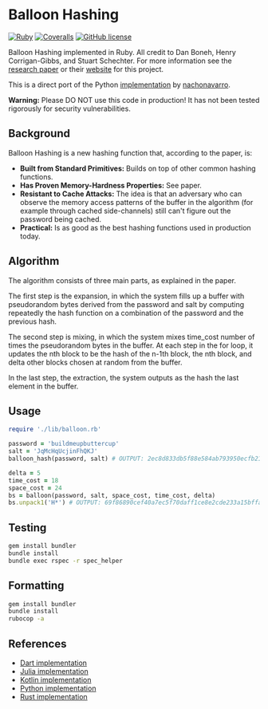 # Balloon Hashing

[![Ruby](https://img.shields.io/badge/Ruby-CC342D?style=for-the-badge&logo=ruby&logoColor=white)](https://ruby-lang.org)
[![Coveralls](https://img.shields.io/coverallsCoverage/github/elliotwutingfeng/balloon-hashing?logo=coveralls&style=for-the-badge)](https://coveralls.io/github/elliotwutingfeng/balloon-hashing?branch=main)
[![GitHub license](https://img.shields.io/badge/LICENSE-BSD--3--CLAUSE-GREEN?style=for-the-badge)](LICENSE)

Balloon Hashing implemented in Ruby. All credit to Dan Boneh, Henry Corrigan-Gibbs, and Stuart Schechter. For more information see
the [research paper](https://eprint.iacr.org/2016/027.pdf) or their [website](https://crypto.stanford.edu/balloon/) for this project.

This is a direct port of the Python [implementation](https://github.com/nachonavarro/balloon-hashing) by [nachonavarro](https://github.com/nachonavarro).

**Warning:** Please DO NOT use this code in production! It has not been tested rigorously for security vulnerabilities.

## Background

Balloon Hashing is a new hashing function that, according to the paper, is:

* **Built from Standard Primitives:** Builds on top of other common hashing functions.
* **Has Proven Memory-Hardness Properties:** See paper.
* **Resistant to Cache Attacks:** The idea is that an adversary who can observe the memory access patterns of the buffer in the algorithm (for example through cached side-channels) still can't figure out the password being cached.
* **Practical:** Is as good as the best hashing functions used in production today.

## Algorithm

The algorithm consists of three main parts, as explained in the paper.

The first step is the expansion, in which the system fills up a buffer with pseudorandom bytes derived from the password and salt by computing repeatedly the hash function on a combination
of the password and the previous hash.

The second step is mixing, in which the system mixes time_cost number of times the pseudorandom
bytes in the buffer. At each step in the for loop, it updates the nth block to be the hash of the n-1th block, the nth block,
and delta other blocks chosen at random from the buffer.

In the last step, the extraction, the system outputs as the hash the last element in the buffer.

## Usage

```ruby
require './lib/balloon.rb'

password = 'buildmeupbuttercup'
salt = 'JqMcHqUcjinFhQKJ'
balloon_hash(password, salt) # OUTPUT: 2ec8d833db5f88e584ab793950ecfb21657a3816edea8d9e73ea23c13ba2b740

delta = 5
time_cost = 18
space_cost = 24
bs = balloon(password, salt, space_cost, time_cost, delta)
bs.unpack1('H*') # OUTPUT: 69f86890cef40a7ec5f70daff1ce8e2cde233a15bffa785e7efdb5143af51bfb
```

## Testing

```bash
gem install bundler
bundle install
bundle exec rspec -r spec_helper
```

## Formatting

```bash
gem install bundler
bundle install
rubocop -a
```

## References

* [Dart implementation](https://github.com/elliotwutingfeng/balloon_hashing)
* [Julia implementation](https://github.com/elliotwutingfeng/BalloonHashing.jl)
* [Kotlin implementation](https://github.com/elliotwutingfeng/balloon-hashing-kotlin)
* [Python implementation](https://github.com/nachonavarro/balloon-hashing)
* [Rust implementation](https://crates.io/crates/balloon-hash)
